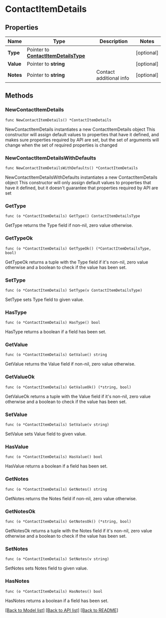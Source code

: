 # ContactItemDetails

## Properties

Name | Type | Description | Notes
------------ | ------------- | ------------- | -------------
**Type** | Pointer to [**ContactItemDetailsType**](ContactItemDetailsType.md) |  | [optional] 
**Value** | Pointer to **string** |  | [optional] 
**Notes** | Pointer to **string** | Contact additional info  | [optional] 

## Methods

### NewContactItemDetails

`func NewContactItemDetails() *ContactItemDetails`

NewContactItemDetails instantiates a new ContactItemDetails object
This constructor will assign default values to properties that have it defined,
and makes sure properties required by API are set, but the set of arguments
will change when the set of required properties is changed

### NewContactItemDetailsWithDefaults

`func NewContactItemDetailsWithDefaults() *ContactItemDetails`

NewContactItemDetailsWithDefaults instantiates a new ContactItemDetails object
This constructor will only assign default values to properties that have it defined,
but it doesn't guarantee that properties required by API are set

### GetType

`func (o *ContactItemDetails) GetType() ContactItemDetailsType`

GetType returns the Type field if non-nil, zero value otherwise.

### GetTypeOk

`func (o *ContactItemDetails) GetTypeOk() (*ContactItemDetailsType, bool)`

GetTypeOk returns a tuple with the Type field if it's non-nil, zero value otherwise
and a boolean to check if the value has been set.

### SetType

`func (o *ContactItemDetails) SetType(v ContactItemDetailsType)`

SetType sets Type field to given value.

### HasType

`func (o *ContactItemDetails) HasType() bool`

HasType returns a boolean if a field has been set.

### GetValue

`func (o *ContactItemDetails) GetValue() string`

GetValue returns the Value field if non-nil, zero value otherwise.

### GetValueOk

`func (o *ContactItemDetails) GetValueOk() (*string, bool)`

GetValueOk returns a tuple with the Value field if it's non-nil, zero value otherwise
and a boolean to check if the value has been set.

### SetValue

`func (o *ContactItemDetails) SetValue(v string)`

SetValue sets Value field to given value.

### HasValue

`func (o *ContactItemDetails) HasValue() bool`

HasValue returns a boolean if a field has been set.

### GetNotes

`func (o *ContactItemDetails) GetNotes() string`

GetNotes returns the Notes field if non-nil, zero value otherwise.

### GetNotesOk

`func (o *ContactItemDetails) GetNotesOk() (*string, bool)`

GetNotesOk returns a tuple with the Notes field if it's non-nil, zero value otherwise
and a boolean to check if the value has been set.

### SetNotes

`func (o *ContactItemDetails) SetNotes(v string)`

SetNotes sets Notes field to given value.

### HasNotes

`func (o *ContactItemDetails) HasNotes() bool`

HasNotes returns a boolean if a field has been set.


[[Back to Model list]](../README.md#documentation-for-models) [[Back to API list]](../README.md#documentation-for-api-endpoints) [[Back to README]](../README.md)


